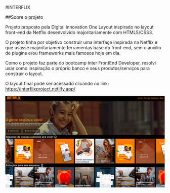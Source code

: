 #INTERFLIX

##Sobre o projeto

Projeto proposto pela Digital Innovation One Layout inspirado no layout front-end da Netflix desenvolvido majoritariamente com HTML5/CSS3. 

O projeto tinha por objetivo construir uma interfaçe inspirada na Netflix e que usasse majoritariamente ferramentas base do front-end, sem o auxílio de plugins e/ou frameworks mais famosos hoje em dia.

Como o projeto faz parte do bootcamp Inter FrontEnd Developer, resolvi usar como inspiração o próprio banco e seus produtos/serviços para construir o layout.

O layout final pode ser acessado clicando no link: <https://interflixproject.netlify.app/>

![](https://github.com/SamuelCezar/interflix/blob/master/img/interflix.png)

